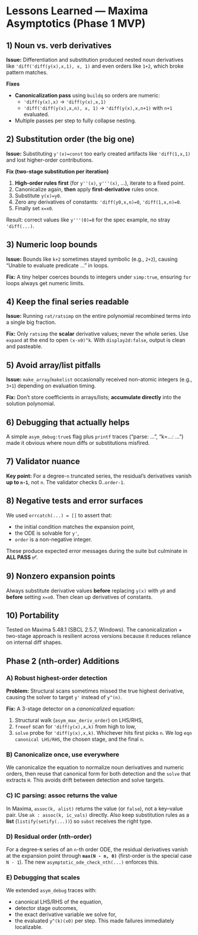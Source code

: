# Lessons Learned — Maxima Asymptotics (Phase 1 MVP)

## 1) Noun vs. verb derivatives
**Issue:** Differentiation and substitution produced nested noun derivatives like
`'diff('diff(y(x),x,1), x, 1)` and even orders like `1+2`, which broke pattern matches.

**Fixes**
- **Canonicalization pass** using `buildq` so orders are numeric:
  - `'diff(y(x),x)` → `'diff(y(x),x,1)`
  - `'diff('diff(y(x),x,n), x, 1)` → `'diff(y(x),x,n+1)` with `n+1` evaluated.
- Multiple passes per step to fully collapse nesting.

## 2) Substitution order (the big one)
**Issue:** Substituting `y'(x)=const` too early created artifacts like `'diff(1,x,1)` and lost higher-order contributions.

**Fix (two-stage substitution per iteration)**
1. **High-order rules first** (for `y''(x)`, `y'''(x)`, …), iterate to a fixed point.
2. Canonicalize again, **then** apply **first-derivative** rules once.
3. Substitute `y(x)=y0`.
4. Zero any derivatives of constants: `'diff(y0,x,n)=0`, `'diff(1,x,n)=0`.
5. Finally set `x=x0`.

Result: correct values like `y'''(0)=8` for the spec example, no stray `'diff(...)`.

## 3) Numeric loop bounds
**Issue:** Bounds like `k+2` sometimes stayed symbolic (e.g., `2+2`), causing “Unable to evaluate predicate …” in loops.

**Fix:** A tiny helper coerces bounds to integers under `simp:true`, ensuring `for` loops always get numeric limits.

## 4) Keep the final series readable
**Issue:** Running `rat/ratsimp` on the entire polynomial recombined terms into a single big fraction.

**Fix:** Only `ratsimp` the **scalar** derivative values; never the whole series. Use `expand` at the end to open `(x-x0)^k`. With `display2d:false`, output is clean and pasteable.

## 5) Avoid array/list pitfalls
**Issue:** `make_array`/`makelist` occasionally received non-atomic integers (e.g., `3+1`) depending on evaluation timing.

**Fix:** Don’t store coefficients in arrays/lists; **accumulate directly** into the solution polynomial.

## 6) Debugging that actually helps
A simple `asym_debug:true$` flag plus `printf` traces (“parse: …”, “k=…: …”) made it obvious where noun diffs or substitutions misfired.

## 7) Validator nuance
**Key point:** For a degree-`n` truncated series, the residual’s derivatives vanish **up to `n-1`**, not `n`. The validator checks 0..`order-1`.

## 8) Negative tests and error surfaces
We used `errcatch(...) = []` to assert that:
- the initial condition matches the expansion point,
- the ODE is solvable for `y'`,
- `order` is a non-negative integer.

These produce expected error messages during the suite but culminate in **ALL PASS ✅**.

## 9) Nonzero expansion points
Always substitute derivative values **before** replacing `y(x)` with `y0` and **before** setting `x=x0`. Then clean up derivatives of constants.

## 10) Portability
Tested on Maxima 5.48.1 (SBCL 2.5.7, Windows). The canonicalization + two-stage approach is resilient across versions because it reduces reliance on internal diff shapes.


## Phase 2 (nth-order) Additions

### A) Robust highest-order detection

**Problem:** Structural scans sometimes missed the true highest derivative, causing the solver to target `y'` instead of `y^(n)`.

**Fix:** A 3-stage detector on a *canonicalized* equation:

1. Structural walk (`asym_max_deriv_order`) on LHS/RHS,
2. `freeof` scan for `'diff(y(x),x,k)` from high to low,
3. `solve` probe for `'diff(y(x),x,k)`.
   Whichever hits first picks `n`. We log `eqn canonical LHS/RHS`, the chosen stage, and the final `n`.

### B) Canonicalize once, use everywhere

We canonicalize the equation to normalize noun derivatives and numeric orders, then reuse that canonical form for both detection and the `solve` that extracts `H`. This avoids drift between detection and solve targets.

### C) IC parsing: assoc returns the value

In Maxima, `assoc(k, alist)` returns the value (or `false`), not a key–value pair. Use `ak : assoc(k, ic_vals)` directly. Also keep substitution rules as a **list** (`listify(setify(...))`) so `subst` receives the right type.

### D) Residual order (nth-order)

For a degree-`N` series of an `n`-th order ODE, the residual derivatives vanish at the expansion point through **`max(N - n, 0)`** (first-order is the special case `N - 1`). The new `asymptotic_ode_check_nth(...)` enforces this.

### E) Debugging that scales

We extended `asym_debug` traces with:

* canonical LHS/RHS of the equation,
* detector stage outcomes,
* the exact derivative variable we solve for,
* the evaluated `y^(k)(x0)` per step.
  This made failures immediately localizable.
